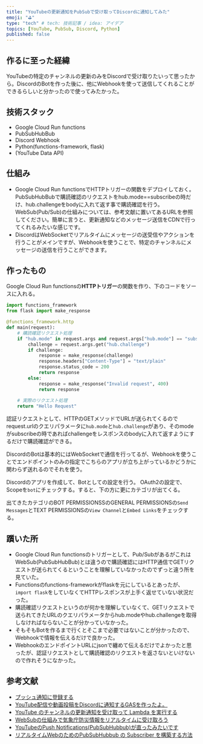```yaml
---
title: "YouTubeの更新通知をPubSubで受け取ってDiscordに通知してみた"
emoji: "⛳"
type: "tech" # tech: 技術記事 / idea: アイデア
topics: [YouTube, PubSub, Discord, Python]
published: false
---
```


## 作るに至った経緯
YouTubeの特定のチャンネルの更新のみをDiscordで受け取りたいって思ったから。DiscordのBotを作った後に、他にWebhookを使って送信してくれることができるらしいと分かったので使ってみたかった。

## 技術スタック
- Google Cloud Run functions
- PubSubHubBub
- Discord Webhook
- Python(functions-framework, flask)
- (YouTube Data API)

## 仕組み
- Google Cloud Run functionsでHTTPトリガーの関数をデプロイしておく。PubSubHubBubで購読確認のリクエストをhub.mode==subscribeの時だけ、hub.challengeをbodyに入れて返す事で購読確認を行う。WebSub(Pub/Sub)の仕組みについては、参考文献に置いてあるURLを参照してください。簡単に言うと、更新通知などのメッセージ送信をCDNで行ってくれるみたいな感じです。
- DiscordはWebSocketでリアルタイムにメッセージの送受信やアクションを行うことがメインですが、Webhookを使うことで、特定のチャンネルにメッセージの送信を行うことができます。

## 作ったもの
Google Cloud Run functionsの**HTTPトリガー**の関数を作り、下のコードをソースに入れる。

```Python
import functions_framework
from flask import make_response

@functions_framework.http
def main(request):
    # 購読確認リクエスト処理
    if "hub.mode" in request.args and request.args["hub.mode"] == "subscribe":
        challenge = request.args.get("hub.challenge")
        if challenge:
            response = make_response(challenge)
            response.headers["Content-Type"] = "text/plain"
            response.status_code = 200
            return response
        else:
            response = make_response("Invalid request", 400)
            return response
    
    # 実際のリクエスト処理
    return "Hello Request"
```

認証リクエストとして、HTTPのGETメソッドでURLが送られてくるのでrequest.urlのクエリパラメータに`hub.mode`と`hub.challenge`があり、そのmodeがsubscribeの時であればchallengeをレスポンスのbodyに入れて返すようにするだけで購読確認ができる。

DiscordのBotは基本的にはWebSocketで通信を行ってるが、Webhookを使うことでエンドポイントのみの指定でこちらのアプリが立ち上がっているかどうかに関わらず送れるのでそれを使う。

Discordのアプリを作成して、Botとしての設定を行う。
OAuth2の設定で、
Scopeを`bot`にチェックする。すると、下の方に更にカテゴリが出てくる。

出てきたカテゴリのBOT PERMISSIONSSのGENERAL PERMISSIONSの`Send Messages`とTEXT PERMISSIONSの`View Channel`と`Embed Links`をチェックする。


## 躓いた所
- Google Cloud Run functionsのトリガーとして、Pub/SubがあるがこれはWebSub(PubSubHubBub)とは違うので購読確認にはHTTP通信でGETリクエストが送られてくるということを理解していなかったのでずっと違う所を見ていた。
- Functionsのfunctions-frameworkがflaskを元にしているとあったが、`import flask`をしていなくてHTTPレスポンスが上手く返せていない状況だった。
- 購読確認リクエストというのが何かを理解していなくて、GETリクエストで送られてきたURLのクエリパラメータからhub.modeやhub.challengeを取得しなければならないことが分かっていなかった。
- そもそもBotを作るまで行くとそこまで必要ではないことが分かったので、Webhookで情報を伝えるだけで良かった。
- WebhookのエンドポイントURLにjsonで纏めて伝えるだけでよかったと思ったが、認証リクエストとして購読確認のリクエストを返さないといけないので作れそうになかった。

## 参考文献
- [プッシュ通知に登録する](https://developers.google.com/youtube/v3/guides/push_notifications?hl=ja)
- [YouTube配信や動画投稿をDiscordに通知するGASを作ったよ。](https://zenn.dev/tatsumin/articles/youtube-to-discord-notifier)
- [YouTube のチャンネルの更新通知を受け取って Lambda を実行する](https://zenn.dev/meihei/articles/01cd06f729056a#google-pubsubhubbub-hub-%E3%81%AE%E6%BA%96%E5%82%99)
- [WebSubの仕組みで気象庁防災情報をリアルタイムに受け取ろう](https://qiita.com/tamura_CD/items/f1609cd509d331b06e93)
- [YouTubeのPush Notifications(PubSubHubbub)が直ったみたいです](https://marukot-ch.hatenablog.com/entry/2022/12/03/134711)
- [リアルタイムWebのためのPubSubHubbub の Subscriber を構築する方法](https://blog.64p.org/entry/20100307/push)